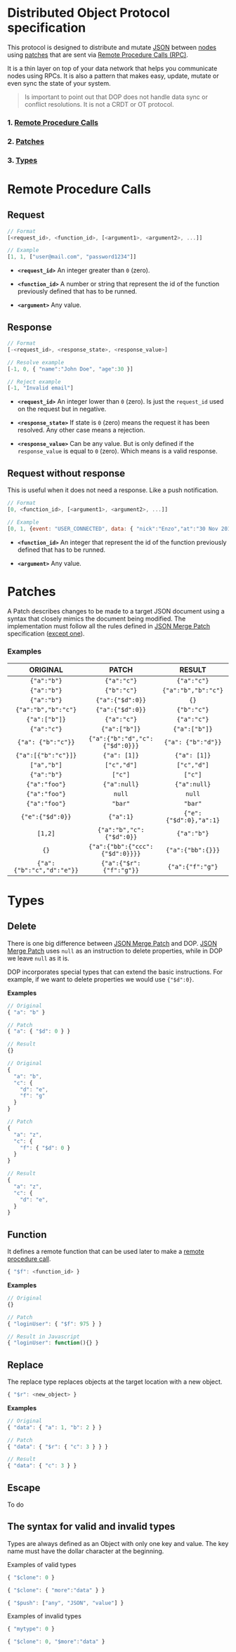 # Distributed Object Protocol specification

This protocol is designed to distribute and mutate [JSON](https://en.wikipedia.org/wiki/JSON) between [nodes](<https://en.wikipedia.org/wiki/Node_(networking)>) using [patches](https://tools.ietf.org/html/rfc7386) that are sent via [Remote Procedure Calls (RPC)](https://en.wikipedia.org/wiki/Remote_procedure_call).

It is a thin layer on top of your data network that helps you communicate nodes using RPCs. It is also a pattern that makes easy, update, mutate or even sync the state of your system.

> Is important to point out that DOP does not handle data sync or conflict resolutions. It is not a CRDT or OT protocol.

### 1. [Remote Procedure Calls](#Remote-Procedure-Calls)

### 2. [Patches](#Patches)

### 3. [Types](#Types)

# Remote Procedure Calls

## Request

```js
// Format
[<request_id>, <function_id>, [<argument1>, <argument2>, ...]]

// Example
[1, 1, ["user@mail.com", "password1234"]]
```

- **`<request_id>`** An integer greater than `0` (zero).

- **`<function_id>`** A number or string that represent the id of the function previously defined that has to be runned.

- **`<argument>`** Any value.

## Response

```js
// Format
[-<request_id>, <response_state>, <response_value>]

// Resolve example
[-1, 0, { "name":"John Doe", "age":30 }]

// Reject example
[-1, "Invalid email"]
```

- **`<request_id>`** An integer lower than `0` (zero). Is just the `request_id` used on the request but in negative.

- **`<response_state>`** If state is `0` (zero) means the request it has been resolved. Any other case means a rejection.

- **`<response_value>`** Can be any value. But is only defined if the `response_value` is equal to `0` (zero). Which means is a valid response.

## Request without response

This is useful when it does not need a response. Like a push notification.

```js
// Format
[0, <function_id>, [<argument1>, <argument2>, ...]]

// Example
[0, 1, {event: "USER_CONNECTED", data: { "nick":"Enzo","at":"30 Nov 2019 14:18:31" }}]
```

- **`<function_id>`** An integer that represent the id of the function previously defined that has to be runned.

- **`<argument>`** Any value.

# Patches

A Patch describes changes to be made to a target JSON document using a syntax that closely mimics the document being modified. The implementation must follow all the rules defined in [JSON Merge Patch](https://tools.ietf.org/html/rfc7386) specification ([except one](#Delete)).

### Examples

|         ORIGINAL          |              PATCH              |         RESULT         |
| :-----------------------: | :-----------------------------: | :--------------------: |
|        `{"a":"b"}`        |           `{"a":"c"}`           |      `{"a":"c"}`       |
|        `{"a":"b"}`        |           `{"b":"c"}`           |  `{"a":"b","b":"c"}`   |
|        `{"a":"b"}`        |        `{"a":{"$d":0}}`         |          `{}`          |
|    `{"a":"b","b":"c"}`    |        `{"a":{"$d":0}}`         |      `{"b":"c"}`       |
|       `{"a":["b"]}`       |           `{"a":"c"}`           |      `{"a":"c"}`       |
|        `{"a":"c"}`        |          `{"a":["b"]}`          |     `{"a":["b"]}`      |
|    `{"a": {"b":"c"}}`     | `{"a":{"b":"d","c":{"$d":0}}}`  |   `{"a": {"b":"d"}}`   |
|    `{"a":[{"b":"c"}]}`    |          `{"a": [1]}`           |      `{"a": [1]}`      |
|        `["a","b"]`        |           `["c","d"]`           |      `["c","d"]`       |
|        `{"a":"b"}`        |             `["c"]`             |        `["c"]`         |
|       `{"a":"foo"}`       |          `{"a":null}`           |      `{"a":null}`      |
|       `{"a":"foo"}`       |             `null`              |         `null`         |
|       `{"a":"foo"}`       |             `"bar"`             |        `"bar"`         |
|     `{"e":{"$d":0}}`      |            `{"a":1}`            | `{"e":{"$d":0},"a":1}` |
|          `[1,2]`          |    `{"a":"b","c":{"$d":0}}`     |      `{"a":"b"}`       |
|           `{}`            | `{"a":{"bb":{"ccc":{"$d":0}}}}` |   `{"a":{"bb":{}}}`    |
| `{"a":{"b":"c","d":"e"}}` |     `{"a":{"$r":{"f":"g"}}`     |    `{"a":{"f":"g"}`    |

# Types

## Delete

There is one big difference between [JSON Merge Patch](https://tools.ietf.org/html/rfc7386) and DOP. [JSON Merge Patch](https://tools.ietf.org/html/rfc7386) uses `null` as an instruction to delete properties, while in DOP we leave `null` as it is.

DOP incorporates special types that can extend the basic instructions. For example, if we want to delete properties we would use `{"$d":0}`.

**Examples**

```js
// Original
{ "a": "b" }

// Patch
{ "a": { "$d": 0 } }

// Result
{}
```

```js
// Original
{
  "a": "b",
  "c": {
    "d": "e",
    "f": "g"
  }
}

// Patch
{
  "a": "z",
  "c": {
    "f": { "$d": 0 }
  }
}

// Result
{
  "a": "z",
  "c": {
    "d": "e",
  }
}
```

## Function

It defines a remote function that can be used later to make a [remote procedure call](#Remote-Procedure-Calls).

```js
{ "$f": <function_id> }
```

**Examples**

```js
// Original
{}

// Patch
{ "loginUser": { "$f": 975 } }

// Result in Javascript
{ "loginUser": function(){} }
```

## Replace

The replace type replaces objects at the target location with a new object.

```js
{ "$r": <new_object> }
```

**Examples**

```js
// Original
{ "data": { "a": 1, "b": 2 } }

// Patch
{ "data": { "$r": { "c": 3 } } }

// Result
{ "data": { "c": 3 } }
```

## Escape

To do

## The syntax for valid and invalid types

Types are always defined as an Object with only one key and value. The key name must have the dollar character at the beginning.

Examples of valid types

```js
{ "$clone": 0 }

{ "$clone": { "more":"data" } }

{ "$push": ["any", "JSON", "value"] }
```

Examples of invalid types

```js
{ "mytype": 0 }

{ "$clone": 0, "$more":"data" }
```

